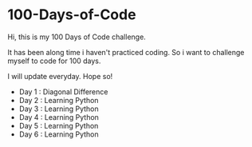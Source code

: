 # 100-Days-of-Code

Hi, this is my 100 Days of Code challenge.

It has been along time i haven't practiced coding. So i want to challenge myself to code for 100 days.

I will update everyday. Hope so!

- Day 1 : Diagonal Difference
- Day 2 : Learning Python
- Day 3 : Learning Python
- Day 4 : Learning Python
- Day 5 : Learning Python
- Day 6 : Learning Python
